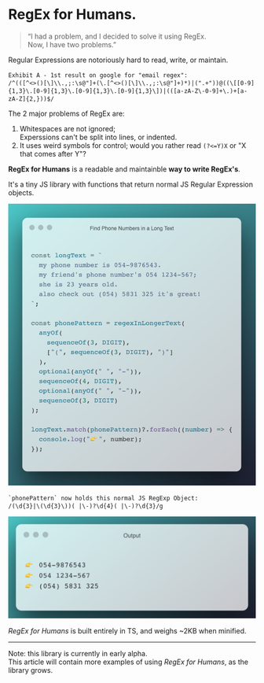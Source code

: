# RegEx for Humans.

> “I had a problem, and I decided to solve it using RegEx.  
> Now, I have two problems.”

Regular Expressions are notoriously hard to read, write, or maintain.

    Exhibit A - 1st result on google for "email regex":
    /^(([^<>()[\]\\.,;:\s@"]+(\.[^<>()[\]\\.,;:\s@"]+)*)|(".+"))@((\[[0-9]{1,3}\.[0-9]{1,3}\.[0-9]{1,3}\.[0-9]{1,3}\])|(([a-zA-Z\-0-9]+\.)+[a-zA-Z]{2,}))$/

The 2 major problems of RegEx are:
1. Whitespaces are not ignored;  
   Experssions can't be split into lines, or indented.
2. It uses weird symbols for control;
   would you rather read `(?<=Y)X` or "X that comes after Y"?

**RegEx for Humans** is a readable and maintainble **way to write RegEx's**.  

It's a tiny JS library with functions that return normal JS Regular Expression objects.  

![exmaple-1: find phone numbers in a long text](https://github.com/nitasn/regex-for-humans/blob/master/example-1.png?raw=1)

    `phonePattern` now holds this normal JS RegExp Object:  
    /(\d{3}|\(\d{3}\))( |\-)?\d{4}( |\-)?\d{3}/g

![output of exmaple-1](https://github.com/nitasn/regex-for-humans/blob/master/exmple-1-output.png?raw=1)

*RegEx for Humans* is built entirely in TS, and weighs ~2KB when minified.

***

Note: this library is currently in early alpha.  
This article will contain more examples of using *RegEx for Humans*, as the library grows.